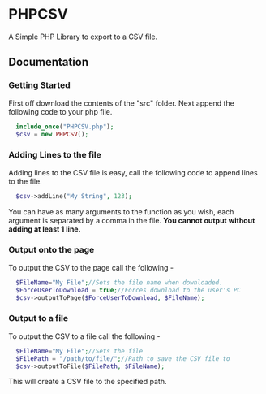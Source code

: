 # PHPCSV
A Simple PHP Library to export to a CSV file.

## Documentation

### Getting Started
First off download the contents of the "src" folder. Next append the following code to your php file.

```php
  include_once("PHPCSV.php");
  $csv = new PHPCSV();
```


### Adding Lines to the file
Adding lines to the CSV file is easy, call the following code to append lines to the file.

```php
  $csv->addLine("My String", 123);
```
You can have as many arguments to the function as you wish, each argument is separated by a comma in the file.
__You cannot output without adding at least 1 line.__

### Output onto the page
To output the CSV to the page call the following -

```php
  $FileName="My File";//Sets the file name when downloaded.
  $ForceUserToDownload = true;//Forces download to the user's PC
  $csv->outputToPage($ForceUserToDownload, $FileName);
```

### Output to a file
To output the CSV to a file call the following -

```php
  $FileName="My File";//Sets the file
  $FilePath = "/path/to/file/";//Path to save the CSV file to
  $csv->outputToFile($FilePath, $FileName);
```

This will create a CSV file to the specified path.
